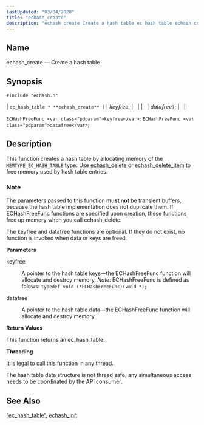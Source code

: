 ```yaml
---
lastUpdated: "03/04/2020"
title: "echash_create"
description: "echash create Create a hash table ec hash table echash create keyfree datafree EC Hash Free Func keyfree EC Hash Free Func datafree This function creates a hash table by allocating memory of the MEMTYPE EC HASH TABLE type Use echash delete or echash delete item to free memory used..."
---
```


<a name="apis.echash_create"></a> 
## Name

echash_create — Create a hash table

## Synopsis

`#include "echash.h"`

| `ec_hash_table * **echash_create** (` | <var class="pdparam">keyfree</var>, |   |
|   | <var class="pdparam">datafree</var>`)`; |   |

`ECHashFreeFunc <var class="pdparam">keyfree</var>`;
`ECHashFreeFunc <var class="pdparam">datafree</var>`;<a name="idp51131936"></a> 
## Description

This function creates a hash table by allocating memory of the `MEMTYPE_EC_HASH_TABLE` type. Use [echash_delete](/momentum/3/3-api/apis-echash-delete) or [echash_delete_item](/momentum/3/3-api/apis-echash-delete-item) to free memory used by hash table entries.

### Note

The parameters passed to this function **must not**     be transient buffers, because the hash table implementation does not duplicate them. If ECHashFreeFunc functions are specified upon creation, these functions free up memory when you call echash_delete.

The keyfree and datafree functions are optional. If they do not exist, no function is invoked when data or keys are freed.

**<a name="idp51137568"></a> Parameters**

<dl class="variablelist">

<dt>keyfree</dt>

<dd>

A pointer to the hash table keys—the ECHashFreeFunc function will allocate and destroy memory. *Note*: ECHashFreeFunc is defined as folows: `typedef void (*ECHashFreeFunc)(void *);`

</dd>

<dt>datafree</dt>

<dd>

A pointer to the hash table data—the ECHashFreeFunc function will allocate and destroy memory.

</dd>

</dl>

**<a name="idp51143248"></a> Return Values**

This function returns an ec_hash_table.

**<a name="idp51144176"></a> Threading**

It is legal to call this function in any thread.

The hash table data structure is not thread safe; any simultaneous access needs to be coordinated by the API consumer.

<a name="idp51146176"></a> 
## See Also

[“ec_hash_table”](/momentum/3/3-api/structs-ec-hash-table), [echash_init](/momentum/3/3-api/apis-echash-init)